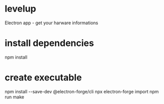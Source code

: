 # levelup
 Electron app - get your harware informations

# install dependencies
npm install

# create executable
npm install --save-dev @electron-forge/cli
npx electron-forge import
npm run make

